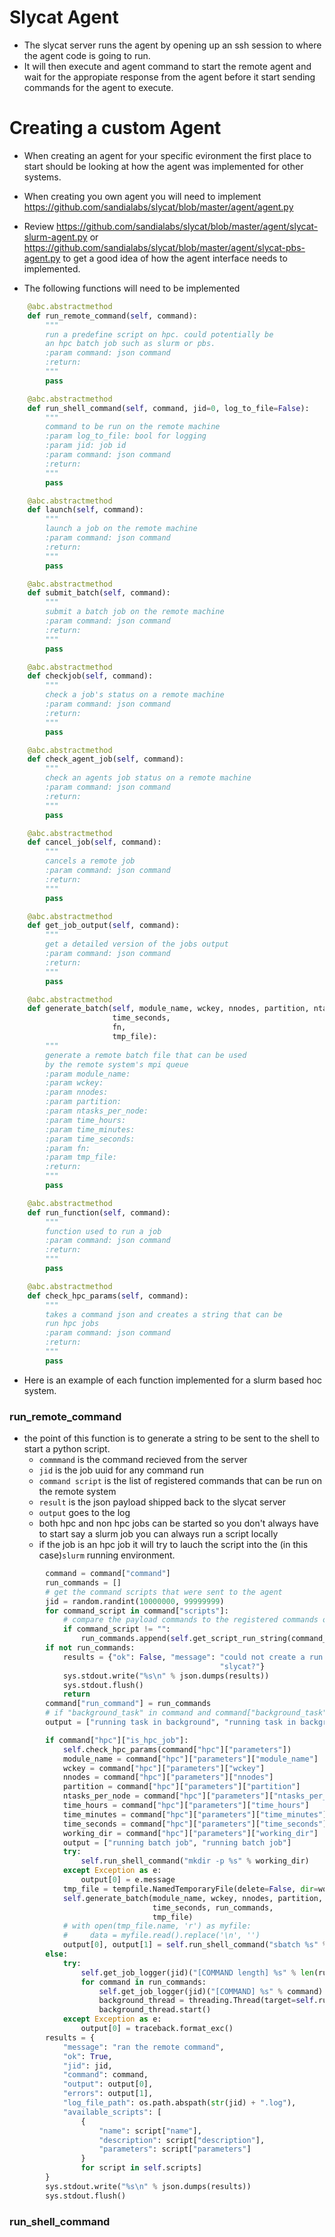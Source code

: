 # Slycat Agent
- The slycat server runs the agent by opening up an ssh session to where the agent code is going to run. 
- It will then execute and agent command to start the remote agent and wait for the appropiate response from the agent before it start sending commands for the agent to execute.

# Creating a custom Agent
- When creating an agent for your specific evironment the first place to start should be looking at how the agent was implemented for other systems. 
- When creating you own agent you will need to implement https://github.com/sandialabs/slycat/blob/master/agent/agent.py
- Review https://github.com/sandialabs/slycat/blob/master/agent/slycat-slurm-agent.py or https://github.com/sandialabs/slycat/blob/master/agent/slycat-pbs-agent.py to get a good idea of how the agent interface needs to implemented.

- The following functions will need to be implemented
```python
    @abc.abstractmethod
    def run_remote_command(self, command):
        """
        run a predefine script on hpc. could potentially be
        an hpc batch job such as slurm or pbs.
        :param command: json command
        :return:
        """
        pass

    @abc.abstractmethod
    def run_shell_command(self, command, jid=0, log_to_file=False):
        """
        command to be run on the remote machine
        :param log_to_file: bool for logging
        :param jid: job id
        :param command: json command
        :return: 
        """
        pass

    @abc.abstractmethod
    def launch(self, command):
        """
        launch a job on the remote machine
        :param command: json command
        :return: 
        """
        pass

    @abc.abstractmethod
    def submit_batch(self, command):
        """
        submit a batch job on the remote machine
        :param command: json command
        :return: 
        """
        pass

    @abc.abstractmethod
    def checkjob(self, command):
        """
        check a job's status on a remote machine
        :param command: json command
        :return: 
        """
        pass

    @abc.abstractmethod
    def check_agent_job(self, command):
        """
        check an agents job status on a remote machine
        :param command: json command
        :return: 
        """
        pass

    @abc.abstractmethod
    def cancel_job(self, command):
        """
        cancels a remote job
        :param command: json command
        :return: 
        """
        pass

    @abc.abstractmethod
    def get_job_output(self, command):
        """
        get a detailed version of the jobs output
        :param command: json command
        :return: 
        """
        pass

    @abc.abstractmethod
    def generate_batch(self, module_name, wckey, nnodes, partition, ntasks_per_node, time_hours, time_minutes,
                       time_seconds,
                       fn,
                       tmp_file):
        """
        generate a remote batch file that can be used
        by the remote system's mpi queue
        :param module_name: 
        :param wckey: 
        :param nnodes: 
        :param partition: 
        :param ntasks_per_node: 
        :param time_hours: 
        :param time_minutes: 
        :param time_seconds: 
        :param fn: 
        :param tmp_file: 
        :return: 
        """
        pass

    @abc.abstractmethod
    def run_function(self, command):
        """
        function used to run a job
        :param command: json command
        :return: 
        """
        pass

    @abc.abstractmethod
    def check_hpc_params(self, command):
        """
        takes a command json and creates a string that can be
        run hpc jobs
        :param command: json command
        :return: 
        """
        pass
```

- Here is an example of each function implemented for a slurm based hoc system.

### run_remote_command
- the point of this function is to generate a string to be sent to the shell to start a python script.
    - `commmand` is the command recieved from the server
    - `jid` is the job uuid for any command run
    - `command script` is the list of registered commands that can be run on the remote system
    - `result` is the json payload shipped back to the slycat server
    - `output` goes to the log
    - both hpc and non hpc jobs can be started so you don't always have to start say a slurm job you can always run a script locally
    - if the job is an hpc job it will try to lauch the script into the (in this case)`slurm` running environment.
    
```python
        command = command["command"]
        run_commands = []
        # get the command scripts that were sent to the agent
        jid = random.randint(10000000, 99999999)
        for command_script in command["scripts"]:
            # compare the payload commands to the registered commands on the agent
            if command_script != "":
                run_commands.append(self.get_script_run_string(command_script) + " --log_file " + str(jid) + ".log")
        if not run_commands:
            results = {"ok": False, "message": "could not create a run command did you register your script with "
                                               "slycat?"}
            sys.stdout.write("%s\n" % json.dumps(results))
            sys.stdout.flush()
            return
        command["run_command"] = run_commands
        # if "background_task" in command and command["background_task"]:
        output = ["running task in background", "running task in background"]

        if command["hpc"]["is_hpc_job"]:
            self.check_hpc_params(command["hpc"]["parameters"])
            module_name = command["hpc"]["parameters"]["module_name"]
            wckey = command["hpc"]["parameters"]["wckey"]
            nnodes = command["hpc"]["parameters"]["nnodes"]
            partition = command["hpc"]["parameters"]["partition"]
            ntasks_per_node = command["hpc"]["parameters"]["ntasks_per_node"]
            time_hours = command["hpc"]["parameters"]["time_hours"]
            time_minutes = command["hpc"]["parameters"]["time_minutes"]
            time_seconds = command["hpc"]["parameters"]["time_seconds"]
            working_dir = command["hpc"]["parameters"]["working_dir"]
            output = ["running batch job", "running batch job"]
            try:
                self.run_shell_command("mkdir -p %s" % working_dir)
            except Exception as e:
                output[0] = e.message
            tmp_file = tempfile.NamedTemporaryFile(delete=False, dir=working_dir)
            self.generate_batch(module_name, wckey, nnodes, partition, ntasks_per_node, time_hours, time_minutes,
                                time_seconds, run_commands,
                                tmp_file)
            # with open(tmp_file.name, 'r') as myfile:
            #     data = myfile.read().replace('\n', '')
            output[0], output[1] = self.run_shell_command("sbatch %s" % tmp_file.name, jid, log_to_file=True)
        else:
            try:
                self.get_job_logger(jid)("[COMMAND length] %s" % len(run_commands))
                for command in run_commands:
                    self.get_job_logger(jid)("[COMMAND] %s" % command)
                    background_thread = threading.Thread(target=self.run_shell_command, args=(command, jid, True,))
                    background_thread.start()
            except Exception as e:
                output[0] = traceback.format_exc()
        results = {
            "message": "ran the remote command",
            "ok": True,
            "jid": jid,
            "command": command,
            "output": output[0],
            "errors": output[1],
            "log_file_path": os.path.abspath(str(jid) + ".log"),
            "available_scripts": [
                {
                    "name": script["name"],
                    "description": script["description"],
                    "parameters": script["parameters"]
                }
                for script in self.scripts]
        }
        sys.stdout.write("%s\n" % json.dumps(results))
        sys.stdout.flush()
```

### run_shell_command
